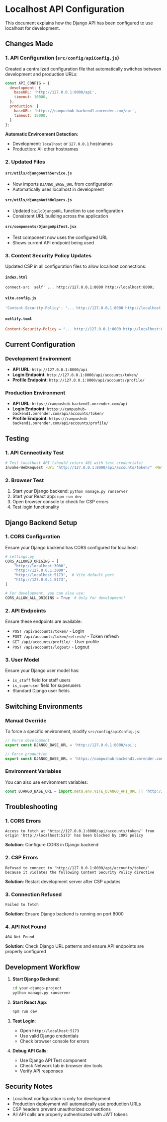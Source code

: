 # Localhost API Configuration

This document explains how the Django API has been configured to use localhost for development.

## Changes Made

### 1. **API Configuration** (`src/config/apiConfig.js`)
Created a centralized configuration file that automatically switches between development and production URLs:

```javascript
const API_CONFIG = {
  development: {
    baseURL: 'http://127.0.0.1:8000/api',
    timeout: 10000,
  },
  production: {
    baseURL: 'https://campushub-backend1.onrender.com/api',
    timeout: 15000,
  }
};
```

**Automatic Environment Detection:**
- Development: `localhost` or `127.0.0.1` hostnames
- Production: All other hostnames

### 2. **Updated Files**

#### `src/utils/djangoAuthService.js`
- Now imports `DJANGO_BASE_URL` from configuration
- Automatically uses localhost in development

#### `src/utils/djangoAuthHelpers.js`
- Updated `buildDjangoURL` function to use configuration
- Consistent URL building across the application

#### `src/components/DjangoApiTest.jsx`
- Test component now uses the configured URL
- Shows current API endpoint being used

### 3. **Content Security Policy Updates**

Updated CSP in all configuration files to allow localhost connections:

#### `index.html`
```html
connect-src 'self' ... http://127.0.0.1:8000 http://localhost:8000;
```

#### `vite.config.js`
```javascript
'Content-Security-Policy': "... http://127.0.0.1:8000 http://localhost:8000; ..."
```

#### `netlify.toml`
```toml
Content-Security-Policy = "... http://127.0.0.1:8000 http://localhost:8000; ..."
```

## Current Configuration

### Development Environment
- **API URL**: `http://127.0.0.1:8000/api`
- **Login Endpoint**: `http://127.0.0.1:8000/api/accounts/token/`
- **Profile Endpoint**: `http://127.0.0.1:8000/api/accounts/profile/`

### Production Environment
- **API URL**: `https://campushub-backend1.onrender.com/api`
- **Login Endpoint**: `https://campushub-backend1.onrender.com/api/accounts/token/`
- **Profile Endpoint**: `https://campushub-backend1.onrender.com/api/accounts/profile/`

## Testing

### 1. **API Connectivity Test**
```bash
# Test localhost API (should return 401 with test credentials)
Invoke-WebRequest -Uri "http://127.0.0.1:8000/api/accounts/token/" -Method POST -Headers @{"Content-Type"="application/json"} -Body '{"email":"test@example.com","password":"testpassword"}'
```

### 2. **Browser Test**
1. Start your Django backend: `python manage.py runserver`
2. Start your React app: `npm run dev`
3. Open browser console to check for CSP errors
4. Test login functionality

## Django Backend Setup

### 1. **CORS Configuration**
Ensure your Django backend has CORS configured for localhost:

```python
# settings.py
CORS_ALLOWED_ORIGINS = [
    "http://localhost:3000",
    "http://127.0.0.1:3000",
    "http://localhost:5173",  # Vite default port
    "http://127.0.0.1:5173",
]

# For development, you can also use:
CORS_ALLOW_ALL_ORIGINS = True  # Only for development!
```

### 2. **API Endpoints**
Ensure these endpoints are available:
- `POST /api/accounts/token/` - Login
- `POST /api/accounts/token/refresh/` - Token refresh
- `GET /api/accounts/profile/` - User profile
- `POST /api/accounts/logout/` - Logout

### 3. **User Model**
Ensure your Django user model has:
- `is_staff` field for staff users
- `is_superuser` field for superusers
- Standard Django user fields

## Switching Environments

### Manual Override
To force a specific environment, modify `src/config/apiConfig.js`:

```javascript
// Force development
export const DJANGO_BASE_URL = 'http://127.0.0.1:8000/api';

// Force production
export const DJANGO_BASE_URL = 'https://campushub-backend1.onrender.com/api';
```

### Environment Variables
You can also use environment variables:

```javascript
const DJANGO_BASE_URL = import.meta.env.VITE_DJANGO_API_URL || 'http://127.0.0.1:8000/api';
```

## Troubleshooting

### 1. **CORS Errors**
```
Access to fetch at 'http://127.0.0.1:8000/api/accounts/token/' from origin 'http://localhost:5173' has been blocked by CORS policy
```
**Solution**: Configure CORS in Django backend

### 2. **CSP Errors**
```
Refused to connect to 'http://127.0.0.1:8000/api/accounts/token/' because it violates the following Content Security Policy directive
```
**Solution**: Restart development server after CSP updates

### 3. **Connection Refused**
```
Failed to fetch
```
**Solution**: Ensure Django backend is running on port 8000

### 4. **API Not Found**
```
404 Not Found
```
**Solution**: Check Django URL patterns and ensure API endpoints are properly configured

## Development Workflow

1. **Start Django Backend**:
   ```bash
   cd your-django-project
   python manage.py runserver
   ```

2. **Start React App**:
   ```bash
   npm run dev
   ```

3. **Test Login**:
   - Open `http://localhost:5173`
   - Use valid Django credentials
   - Check browser console for errors

4. **Debug API Calls**:
   - Use Django API Test component
   - Check Network tab in browser dev tools
   - Verify API responses

## Security Notes

- Localhost configuration is only for development
- Production deployment will automatically use production URLs
- CSP headers prevent unauthorized connections
- All API calls are properly authenticated with JWT tokens
